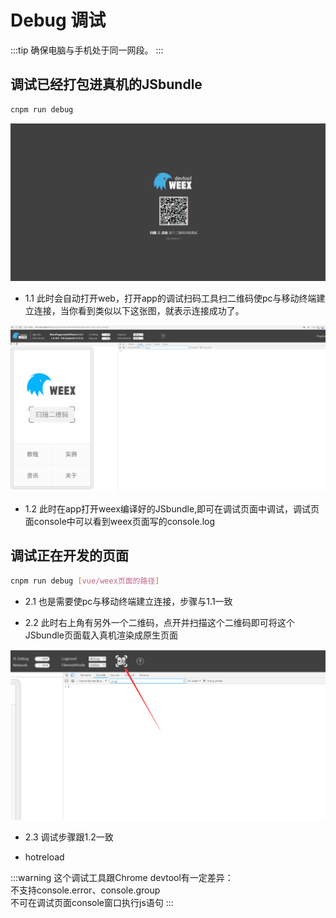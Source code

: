 # Debug 调试

:::tip
确保电脑与手机处于同一网段。
:::

## 调试已经打包进真机的JSbundle

```bash
cnpm run debug
```
![file-list](../.vuepress/public/debug1.png)

- 1.1 此时会自动打开web，打开app的调试扫码工具扫二维码使pc与移动终端建立连接，当你看到类似以下这张图，就表示连接成功了。

![file-list](../.vuepress/public/debug2.png)

- 1.2 此时在app打开weex编译好的JSbundle,即可在调试页面中调试，调试页面console中可以看到weex页面写的console.log

## 调试正在开发的页面

```bash
cnpm run debug [vue/weex页面的路径]
```
- 2.1 也是需要使pc与移动终端建立连接，步骤与1.1一致

- 2.2 此时右上角有另外一个二维码，点开并扫描这个二维码即可将这个JSbundle页面载入真机渲染成原生页面

![file-list](../.vuepress/public/debug4.png)

- 2.3 调试步骤跟1.2一致

- hotreload

:::warning
这个调试工具跟Chrome devtool有一定差异：  
不支持console.error、console.group  
不可在调试页面console窗口执行js语句
:::
